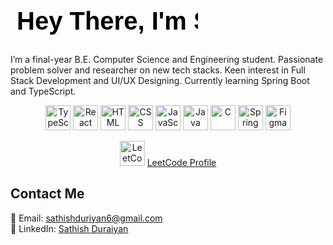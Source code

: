 <h1>
  <svg width="300" height="60" xmlns="http://www.w3.org/2000/svg">
    <text x="10" y="40" font-family="Arial" font-size="40" fill="black">Hey There, I'm Sathish Duraiyan</text>
  </svg>
  </h1>
  <p>I’m a final-year B.E. Computer Science and Engineering student. Passionate problem solver and researcher on new tech stacks. 
    Keen interest in Full Stack Development and UI/UX Designing. Currently learning Spring Boot and TypeScript.</p>
<p align="center">
  <img src="https://cdn.jsdelivr.net/gh/devicons/devicon/icons/typescript/typescript-original.svg" alt="TypeScript" width="40" height="40">
  <img src="https://cdn.jsdelivr.net/gh/devicons/devicon/icons/react/react-original.svg" alt="React" width="40" height="40">
  <img src="https://cdn.jsdelivr.net/gh/devicons/devicon/icons/html5/html5-original.svg" alt="HTML" width="40" height="40">
  <img src="https://cdn.jsdelivr.net/gh/devicons/devicon/icons/css3/css3-original.svg" alt="CSS" width="40" height="40">
  <img src="https://cdn.jsdelivr.net/gh/devicons/devicon/icons/javascript/javascript-original.svg" alt="JavaScript" width="40" height="40">
  <img src="https://cdn.jsdelivr.net/gh/devicons/devicon/icons/java/java-original.svg" alt="Java" width="40" height="40">
  <img src="https://cdn.jsdelivr.net/gh/devicons/devicon/icons/c/c-original.svg" alt="C" width="40" height="40">
  <img src="https://cdn.jsdelivr.net/gh/devicons/devicon/icons/spring/spring-original.svg" alt="Spring Boot" width="40" height="40">
  <img src="https://cdn.jsdelivr.net/gh/devicons/devicon/icons/figma/figma-original.svg" alt="Figma" width="40" height="40">
</p>

<p align="center">
  <img src="https://upload.wikimedia.org/wikipedia/commons/1/19/LeetCode_logo_black.png" alt="LeetCode" width="40">
  <a href="https://leetcode.com/u/Sathish_Duraiyan/">LeetCode Profile</a>
</p>


## **Contact Me**
📧 Email: sathishduriyan6@gmail.com  
🔗 LinkedIn: [Sathish Duraiyan](https://www.linkedin.com/in/sathish-duraiyan-043a1624b/)
